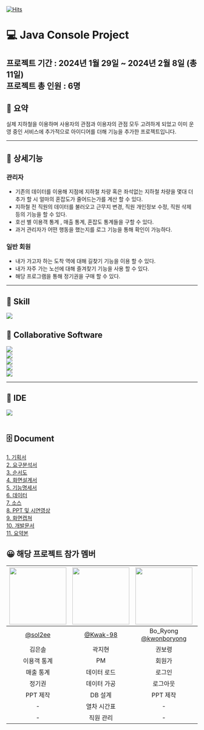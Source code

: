 
[![Hits](https://hits.seeyoufarm.com/api/count/incr/badge.svg?url=https%3A%2F%2Fgithub.com%2F2024-01-24-project1%2FmainRepo%2Fhit-counter&count_bg=%2379C83D&title_bg=%23555555&icon=&icon_color=%23E7E7E7&title=hits&edge_flat=false)](https://hits.seeyoufarm.com) <br/>

# 💻 Java Console Project
프로젝트 기간 : 2024년 1월 29일 ~ 2024년 2월 8일 (총 11일)  
프로젝트 총 인원 : 6명
---

## 📝 요약

실제 지하철을 이용하며 사용자의 관점과 이용자의 관점 모두 고려하게 되었고 이미 운영 중인 서비스에 추가적으로 아이디어를 더해 기능을 추가한 프로젝트입니다.

---

## :pushpin: 상세기능

### 관리자
- 기존의 데이터를 이용해 지점에 지하철 차량 혹은 좌석없는 지하철 차량을 몇대 더 추가 할 시 얼마의 혼잡도가 줄어드는가를 계산 할 수 있다.
- 지하철 전 직원의 데이터를 불러오고 근무지 변경, 직원 개인정보 수정, 직원 삭제 등의 기능을 할 수 있다.
- 호선 별 이용객 통계 , 매출 통계, 혼잡도 통계들을 구할 수 있다.
- 과거 관리자가 어떤 행동을 했는지를 로그 기능을 통해 확인이 가능하다.

### 일반 회원 
- 내가 가고자 하는 도착 역에 대해 길찾기 기능을 이용 할 수 있다.
- 내가 자주 가는 노선에 대해 즐겨찾기 기능을 사용 할 수 있다.
- 해당 프로그램을 통해 정기권을 구매 할 수 있다.
  
<hr/>
<h2>  📕 Skill </h2> 
<img src="https://img.shields.io/badge/Java-007396?style=flat&logo=Java&logoColor=white" />
<br/>

## 📂 Collaborative Software <br/>
<img src="https://img.shields.io/badge/github-181717?style=for-the-badge&logo=github&logoColor=white">   <br/> 
<img src="https://img.shields.io/badge/canva-00C4CC?style=for-the-badge&logo=canva&logoColor=white">   <br/> 
<img src="https://img.shields.io/badge/googledocs-4285F4?style=for-the-badge&logo=googledocs&logoColor=white">  <br/> 
<img src="https://img.shields.io/badge/discord-5865F2?style=for-the-badge&logo=discord&logoColor=white"> <br/>
<img src="https://img.shields.io/badge/notion-000000?style=for-the-badge&logo=notion&logoColor=white">   <br/> 

  <hr/>


  
## :telescope: IDE <br/>
  <img src="https://img.shields.io/badge/eclipseide-2C2255?style=for-the-badge&logo=eclipseide&logoColor=white">   <br/> 
  <br/>


## 🗄 Document <br/>
<div> <a href="https://github.com/juniel1299/javaConsoleProject/tree/main/SeoulMetro_1%EC%A1%B0_%EC%BD%98%EC%86%94%ED%94%84%EB%A1%9C%EC%A0%9D%ED%8A%B8/01.%20%EA%B8%B0%ED%9A%8D%EC%84%9C">1. 기획서 </a> </div>
<div> <a href="https://github.com/juniel1299/javaConsoleProject/tree/main/SeoulMetro_1%EC%A1%B0_%EC%BD%98%EC%86%94%ED%94%84%EB%A1%9C%EC%A0%9D%ED%8A%B8/02.%20%EC%9A%94%EA%B5%AC%EB%B6%84%EC%84%9D%EC%84%9C">2. 요구분석서 </a> </div>
<div> <a href="https://github.com/juniel1299/javaConsoleProject/tree/main/SeoulMetro_1%EC%A1%B0_%EC%BD%98%EC%86%94%ED%94%84%EB%A1%9C%EC%A0%9D%ED%8A%B8/03.%20%EC%88%9C%EC%84%9C%EB%8F%84">3. 순서도 </a> </div>
<div> <a href="https://github.com/juniel1299/javaConsoleProject/tree/main/SeoulMetro_1%EC%A1%B0_%EC%BD%98%EC%86%94%ED%94%84%EB%A1%9C%EC%A0%9D%ED%8A%B8/04.%20%ED%99%94%EB%A9%B4%EC%84%A4%EA%B3%84%EC%84%9C">4. 화면설계서 </a> </div>
<div> <a href="https://github.com/juniel1299/javaConsoleProject/tree/main/SeoulMetro_1%EC%A1%B0_%EC%BD%98%EC%86%94%ED%94%84%EB%A1%9C%EC%A0%9D%ED%8A%B8/05.%20%EA%B8%B0%EB%8A%A5%EB%AA%85%EC%84%B8%EC%84%9C">5. 기능명세서 </a> </div>
<div> <a href="https://github.com/juniel1299/javaConsoleProject/tree/main/SeoulMetro_1%EC%A1%B0_%EC%BD%98%EC%86%94%ED%94%84%EB%A1%9C%EC%A0%9D%ED%8A%B8/06.%20%EB%8D%B0%EC%9D%B4%ED%84%B0">6. 데이터 </a> </div>
<div> <a href="https://github.com/juniel1299/javaConsoleProject/tree/main/SeoulMetro_1%EC%A1%B0_%EC%BD%98%EC%86%94%ED%94%84%EB%A1%9C%EC%A0%9D%ED%8A%B8/07.%20%EC%86%8C%EC%8A%A4" >7. 소스 </a></div>
<div> <a href="https://github.com/juniel1299/javaConsoleProject/tree/main/SeoulMetro_1%EC%A1%B0_%EC%BD%98%EC%86%94%ED%94%84%EB%A1%9C%EC%A0%9D%ED%8A%B8/08.%20%EB%B0%9C%ED%91%9C">8. PPT 및 시연영상 </a></div>
<div> <a href="https://github.com/juniel1299/javaConsoleProject/tree/main/SeoulMetro_1%EC%A1%B0_%EC%BD%98%EC%86%94%ED%94%84%EB%A1%9C%EC%A0%9D%ED%8A%B8/09.%20%ED%99%94%EB%A9%B4%EC%BA%A1%EC%B3%90">9. 화면캡쳐 </a></div>
<div> <a href="https://github.com/juniel1299/javaConsoleProject/tree/main/SeoulMetro_1%EC%A1%B0_%EC%BD%98%EC%86%94%ED%94%84%EB%A1%9C%EC%A0%9D%ED%8A%B8/10.%20%EA%B0%9C%EB%B0%9C%EB%AC%B8%EC%84%9C">10. 개발문서 </a></div>
<div> <a href="https://github.com/juniel1299/javaConsoleProject/tree/main/SeoulMetro_1%EC%A1%B0_%EC%BD%98%EC%86%94%ED%94%84%EB%A1%9C%EC%A0%9D%ED%8A%B8/11.%20%EC%9A%94%EC%95%BD%EB%B3%B8">11. 요약본 </a></div>




  
## 😀  해당 프로젝트 참가 멤버

|<img src="https://avatars.githubusercontent.com/u/155609506?v=4" width="150" height="150"/>|<img src="https://avatars.githubusercontent.com/u/64453121?v=4" width="150" height="150"/>|<img src="https://avatars.githubusercontent.com/u/152785122?v=4" width="150" height="150"/>|<img src="https://avatars.githubusercontent.com/u/157680931?v=4" width="150" height="150"/>|<img src="https://avatars.githubusercontent.com/u/156043182?v=4" width="150" height="150"/>|<img src="https://avatars.githubusercontent.com/u/62318700?v=4" width="150" height="150"/>|
|:-:|:-:|:-:|:-:|:-:|:-:|
|[@sol2ee](https://github.com/sol2ee)|[@Kwak-98](https://github.com/Kwak-98)|Bo_Ryong<br/>[@kwonboryong](https://github.com/kwonboryong)|[@Kijun0708](https://github.com/Kijun0708)|SXNGJUNHX<br/>[@SXNGJUNHX](https://github.com/SXNGJUNHX)|juniel1299<br/>[@juniel1299](https://github.com/juniel1299)|
|김은솔|곽지현|권보령|박기준|송준호|장원준|
|이용객 통계|PM|회원가|길 찾기|마이 페이지|화면 출력|
|매출 통계|데이터 로드|로그인|열차 배치|분실물 관리|민원 관리|
|정기권|데이터 가공|로그아웃|혼잡도 통계|-|스케줄 관리|
|PPT 제작|DB 설계|PPT 제작|행동 로그|-|클래스 다이어그램|
|-|열차 시간표|-|-|-|-|
|-|직원 관리|-|-|-|-|
